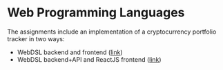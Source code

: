 # Web Programming Languages

The assignments include an implementation of a cryptocurrency portfolio tracker in two ways:
* WebDSL backend and frontend ([link](https://github.com/jwbambacht/WPL/tree/main/CryptFolio))
* WebDSL backend+API and ReactJS frontend ([link](https://github.com/jwbambacht/WPL/tree/main/cryptfolio-react))

